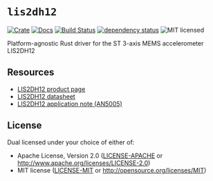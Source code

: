 # `lis2dh12`

[![Crate][crate-image]][crate-link]
[![Docs][docs-image]][docs-link]
[![Build Status][build-image]][build-link]
[![dependency status][deps-image]][deps-link]
![MIT licensed][license-image]

Platform-agnostic Rust driver for the ST 3-axis MEMS accelerometer LIS2DH12

## Resources
- [LIS2DH12 product page][product-page]
- [LIS2DH12 datasheet][datasheet]
- [LIS2DH12 application note (AN5005)][app-note]

## License

Dual licensed under your choice of either of:

 - Apache License, Version 2.0 ([LICENSE-APACHE](LICENSE-APACHE) or
   http://www.apache.org/licenses/LICENSE-2.0)
 - MIT license ([LICENSE-MIT](LICENSE-MIT) or
   http://opensource.org/licenses/MIT)

[crate-image]: https://img.shields.io/crates/v/lis2dh12.svg
[crate-link]: https://crates.io/crates/lis2dh12
[docs-image]: https://docs.rs/lis2dh12/badge.svg
[docs-link]: https://docs.rs/lis2dh12/
[build-image]: https://github.com/tkeksa/lis2dh12/workflows/ci/badge.svg?tag=0.6.6
[build-link]: https://github.com/tkeksa/lis2dh12/actions
[deps-image]: https://deps.rs/repo/github/tkeksa/lis2dh12/status.svg
[deps-link]: https://deps.rs/repo/github/tkeksa/lis2dh12
[license-image]: https://img.shields.io/badge/license-Apache2.0/MIT-blue.svg
[product-page]: https://www.st.com/en/mems-and-sensors/lis2dh12.html
[datasheet]: https://www.st.com/resource/en/datasheet/lis2dh12.pdf
[app-note]: https://www.st.com/resource/en/application_note/dm00365457.pdf
